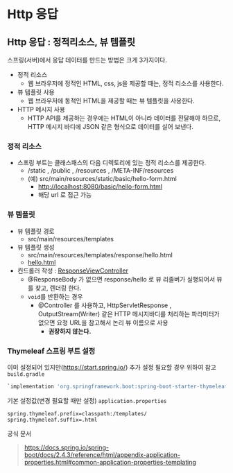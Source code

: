 # Http 응답

## Http 응답 : 정적리소스, 뷰 템플릿

스프링(서버)에서 응답 데이터를 만드는 방법은 크게 3가지이다.

- 정적 리소스
  - 웹 브라우저에 정적인 HTML, css, js을 제공할 때는, 정적 리소스를 사용한다.
- 뷰 템플릿 사용
  - 웹 브라우저에 동적인 HTML을 제공할 때는 뷰 템플릿을 사용한다.
- HTTP 메시지 사용
  - HTTP API를 제공하는 경우에는 HTML이 아니라 데이터를 전달해야 하므로, HTTP 메시지 바디에 JSON 같은 형식으로 데이터를 실어 보낸다.

### 정적 리소스

- 스프링 부트는 클래스패스의 다음 디렉토리에 있는 정적 리소스를 제공한다.
  - /static , /public , /resources , /META-INF/resources
  - (예) src/main/resources/static/basic/hello-form.html
    - <http://localhost:8080/basic/hello-form.html>
    - 해당 url 로 접근 가능

### 뷰 템플릿

- 뷰 템플릿 경로
  - src/main/resources/templates
- 뷰 템플릿 생성
  - src/main/resources/templates/response/hello.html
  - [hello.html](./src/main/resources/templates/response/hello.html)
- 컨드롤러 작성 : [ResponseViewController](./src/main/java/hello/springmvc/basic/response/ResponseViewController.java)
  - @ResponseBody 가 없으면 response/hello 로 뷰 리졸버가 실행되어서 뷰를 찾고, 렌더링 한다.
  - `void`를 반환하는 경우
    - @Controller 를 사용하고, HttpServletResponse , OutputStream(Writer) 같은 HTTP 메시지바디를 처리하는 파라미터가 없으면 요청 URL을 참고해서 논리 뷰 이름으로 사용
      - **권장하지 않는다.**

### Thymeleaf 스프링 부트 설정

이미 설정되어 있지만(<https://start.spring.io/>) 추가 설정 필요할 경우 위하여 참고
`build.gradle`

```gradle
`implementation 'org.springframework.boot:spring-boot-starter-thymeleaf'`
```

기본 설정값(변경 필요할 때만 설정)
`application.properties`

```properties
spring.thymeleaf.prefix=classpath:/templates/
spring.thymeleaf.suffix=.html
```

공식 문서
> <https://docs.spring.io/spring-boot/docs/2.4.3/reference/html/appendix-application-properties.html#common-application-properties-templating>

